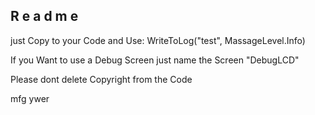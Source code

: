 R e a d m e
-----------
just Copy to your Code and Use:
WriteToLog("test", MassageLevel.Info)

If you Want to use a Debug Screen just name the Screen "DebugLCD"

Please dont delete Copyright from the Code

mfg ywer
